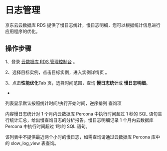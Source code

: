 # 日志管理

京东云云数据库 RDS 提供了慢日志统计，慢日志明细，您可以根据统计信息进行应用程序的优化。

## 操作步骤

1、登录 [云数据库 RDS 管理控制台](https://rds-console.jdcloud.com/database) []()。

2、选择目标实例，点击目标实例，进入实例详情页 。

3、点击**性能优化**Tab 页，选择时间范围，查询 **慢日志统计**或 **慢日志明细**。

* 
列表显示默认按照统计时间/执行开始时间，逆序排列
查询项

内容慢日志统计对 1 个月内云数据库 Percona 中执行时间超过 1 秒的 SQL 语句进行统计汇总，给出慢查询日志的分析报告。慢日志明细记录 1 个月内云数据库 Percona 中执行时间超过 1秒的 SQL 语句。

该列表中不提供最近两个小时的慢日志，如需查询请通过云数据库 Percona 库中的 slow_log_view 表查询。